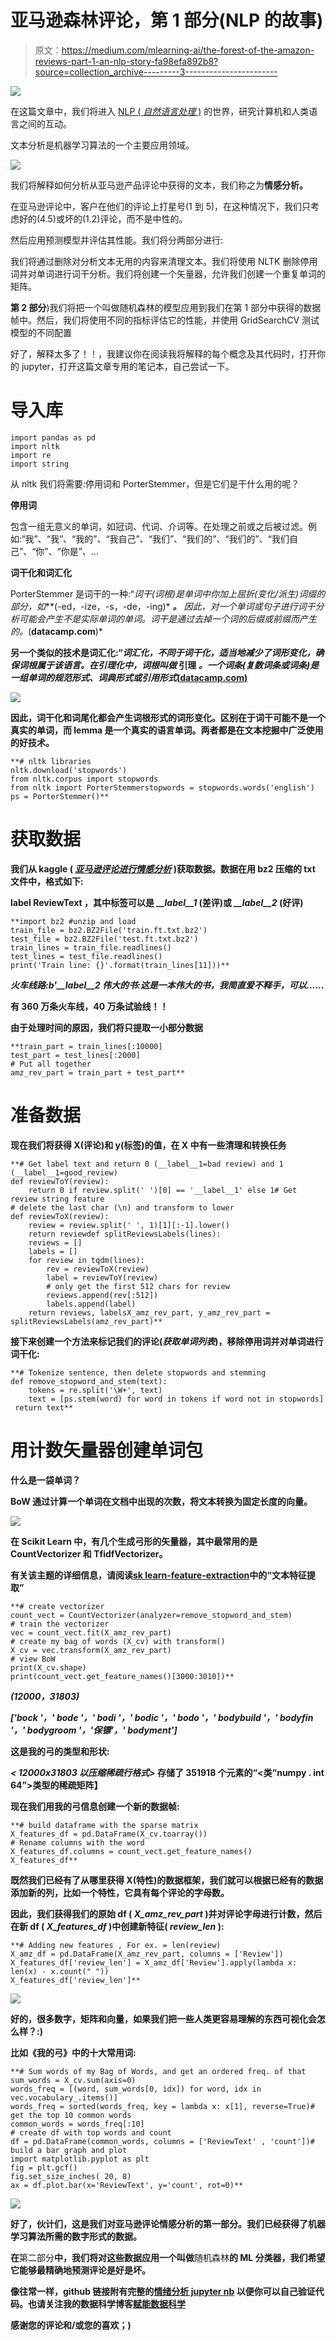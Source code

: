 # 亚马逊森林评论，第 1 部分(NLP 的故事)

> 原文：<https://medium.com/mlearning-ai/the-forest-of-the-amazon-reviews-part-1-an-nlp-story-fa98efa892b8?source=collection_archive---------3----------------------->

![](img/896fe448bbfa74024d3ab3e73d723029.png)

在这篇文章中，我们将进入 [NLP ( *自然语言处理* )](https://en.wikipedia.org/wiki/Natural_language_processing) 的世界，研究计算机和人类语言之间的互动。

文本分析是机器学习算法的一个主要应用领域。

![](img/d27ba14ef57c45f0b9f17f42fd0adddd.png)

我们将解释如何分析从亚马逊产品评论中获得的文本，我们称之为**情感分析。**

在亚马逊评论中，客户在他们的评论上打星号(1 到 5)，在这种情况下，我们只考虑好的(4.5)或坏的(1.2)评论，而不是中性的。

然后应用预测模型并评估其性能。我们将分两部分进行:

我们将通过删除对分析文本无用的内容来清理文本。我们将使用 NLTK 删除停用词并对单词进行词干分析。我们将创建一个矢量器，允许我们创建一个重复单词的矩阵。

**第 2 部分**)我们将把一个叫做随机森林的模型应用到我们在第 1 部分中获得的数据帧中。然后，我们将使用不同的指标评估它的性能，并使用 GridSearchCV 测试模型的不同配置

好了，解释太多了！！，我建议你在阅读我将解释的每个概念及其代码时，打开你的 jupyter，打开这篇文章专用的笔记本，自己尝试一下。

# 导入库

```
import pandas as pd
import nltk
import re
import string
```

从 nltk 我们将需要:停用词和 PorterStemmer，但是它们是干什么用的呢？

**停用词**

包含一组无意义的单词，如冠词、代词、介词等。在处理之前或之后被过滤。例如:“我”、“我”、“我的”、“我自己”、“我们”、“我们的”、“我们的”、“我们自己”、“你”、“你是”、…

**词干化和词汇化**

PorterStemmer 是词干的一种:“*词干(词根)是单词中你加上屈折(变化/派生)词缀的部分，如***(-ed，-ize，-s，-de，-ing)* ***。*** *因此，对一个单词或句子进行词干分析可能会产生不是实际单词的单词。词干是通过去掉一个词的后缀或前缀而产生的。*(**datacamp.com**)*

**另一个类似的技术是词汇化:“*词汇化，不同于词干化，适当地减少了词形变化，确保词根属于该语言。在引理化中，词根叫做* **引理** *。一个词条(复数词条或词条)是一组单词的规范形式、词典形式或引用形式*[(**datacamp.com**)](http://datacamp.com/)**

**![](img/0b5ee201251eee87f7e6ce2fe0cb7fe3.png)**

**因此，词干化和词尾化都会产生词根形式的词形变化。区别在于词干可能不是一个真实的单词，而 lemma 是一个真实的语言单词。两者都是在文本挖掘中广泛使用的好技术。**

```
**# nltk libraries
nltk.download('stopwords')
from nltk.corpus import stopwords
from nltk import PorterStemmerstopwords = stopwords.words('english')
ps = PorterStemmer()**
```

# **获取数据**

**我们从 kaggle ( [*亚马逊评论进行情感分析*](https://www.kaggle.com/bittlingmayer/amazonreviews) )获取数据。数据在用 bz2 压缩的 txt 文件中，格式如下:**

****__label__ ReviewText** ，其中标签可以是 *__label__1* (差评)或 *__label__2* (好评)**

```
**import bz2 #unzip and load
train_file = bz2.BZ2File('train.ft.txt.bz2')
test_file = bz2.BZ2File('test.ft.txt.bz2')
train_lines = train_file.readlines()
test_lines = test_file.readlines()
print('Train line: {}'.format(train_lines[11]))**
```

***火车线路:b'__label__2 伟大的书:这是一本伟大的书，我简直爱不释手，可以……***

**有 360 万条火车线，40 万条试验线！！**

**由于处理时间的原因，我们将只提取一小部分数据**

```
**train_part = train_lines[:10000]
test_part = test_lines[:2000]
# Put all together
amz_rev_part = train_part + test_part**
```

# **准备数据**

**现在我们将获得 X(评论)和 y(标签)的值，在 X 中有一些清理和转换任务**

```
**# Get label text and return 0 (__label__1=bad review) and 1 (__label__1=good_review)
def reviewToY(review): 
    return 0 if review.split(' ')[0] == '__label__1' else 1# Get review string feature
# delete the last char (\n) and transform to lower
def reviewToX(review):
    review = review.split(' ', 1)[1][:-1].lower()
    return reviewdef splitReviewsLabels(lines): 
    reviews = []
    labels = []
    for review in tqdm(lines):
        rev = reviewToX(review)
        label = reviewToY(review)
        # only get the first 512 chars for review
        reviews.append(rev[:512])
        labels.append(label)
    return reviews, labelsX_amz_rev_part, y_amz_rev_part = splitReviewsLabels(amz_rev_part)**
```

**接下来创建一个方法来标记我们的评论(*获取单词列表*)，移除停用词并对单词进行词干化:**

```
**# Tokenize sentence, then delete stopwords and stemming
def remove_stopword_and_stem(text):
    tokens = re.split('\W+', text)
    text = [ps.stem(word) for word in tokens if word not in stopwords]
 return text**
```

# **用计数矢量器创建单词包**

**什么是一袋单词？**

**BoW 通过计算一个单词在文档中出现的次数，将文本转换为固定长度的向量。**

**![](img/b3cc1b6904db83daeefdf2e72aba64a1.png)**

**在 Scikit Learn 中，有几个生成弓形的矢量器，其中最常用的是 CountVectorizer 和 TfidfVectorizer。**

**有关该主题的详细信息，请阅读[sk learn-feature-extraction](https://scikit-learn.org/stable/modules/feature_extraction.html)中的“文本特征提取”**

```
**# create vectorizer
count_vect = CountVectorizer(analyzer=remove_stopword_and_stem)
# train the vectorizer
vec = count_vect.fit(X_amz_rev_part)
# create my bag of words (X_cv) with transform()
X_cv = vec.transform(X_amz_rev_part)
# view BoW
print(X_cv.shape)
print(count_vect.get_feature_names()[3000:3010])**
```

***(12000，31803)***

***['bock '，' bode '，' bodi '，' bodic '，' bodo '，' bodybuild '，' bodyfin '，' bodygroom '，'保镖'，' bodyment']***

**这是我的弓的类型和形状:**

***< 12000x31803 以压缩稀疏行格式>* 存储了 351918 个元素的“<类“numpy . int 64”>类型的稀疏矩阵】**

**现在我们用我的弓信息创建一个新的数据帧:**

```
**# build dataframe with the sparse matrix 
X_features_df = pd.DataFrame(X_cv.toarray())
# Rename columns with the word
X_features_df.columns = count_vect.get_feature_names()
X_features_df**
```

**既然我们已经有了从哪里获得 X(特性)的数据框架，我们就可以根据已经有的数据添加新的列，比如一个特性，它具有每个评论的字母数。**

**因此，我们获得我们的原始 df ( *X_amz_rev_part* )并对评论字母进行计数，然后在新 df ( *X_features_df* )中创建新特征( *review_len* ):**

```
**# Adding new features , For ex. = len(review) 
X_amz_df = pd.DataFrame(X_amz_rev_part, columns = ['Review'])
X_features_df['review_len'] = X_amz_df['Review'].apply(lambda x: len(x) - x.count(" "))
X_features_df['review_len']**
```

**![](img/744a7cad96abc9b03100f4cadc205579.png)**

**好的，很多数字，矩阵和向量，如果我们把一些人类更容易理解的东西可视化会怎么样？:)**

**比如《我的弓》中的十大常用词:**

```
**# Sum words of my Bag of Words, and get an ordered freq. of that
sum_words = X_cv.sum(axis=0) 
words_freq = [(word, sum_words[0, idx]) for word, idx in vec.vocabulary_.items()]
words_freq = sorted(words_freq, key = lambda x: x[1], reverse=True)# get the top 10 common words
common_words = words_freq[:10]
# create df with top words and count
df = pd.DataFrame(common_words, columns = ['ReviewText' , 'count'])# build a bar graph and plot
import matplotlib.pyplot as plt
fig = plt.gcf()
fig.set_size_inches( 20, 8)
ax = df.plot.bar(x='ReviewText', y='count', rot=0)**
```

**![](img/a4e5355be18e9ec51ebdab74bcf270c6.png)**

**好了，伙计们，这是我们对亚马逊评论情感分析的第一部分。我们已经获得了机器学习算法所需的数字形式的数据。**

**在**第二部分**中，我们将对这些数据应用一个叫做**随机森林**的 ML 分类器，我们希望它能够最精确地预测评论是好是坏。**

**像往常一样，github 链接附有完整的[情绪分析 jupyter nb](https://github.com/jrercoli/rf_amazon_reviews_part1) 以便你可以自己验证代码。也请关注我的数据科学博客[赋能数据科学](https://rorjor.wixsite.com/empoweredatascience)**

**感谢您的评论和/或您的喜欢；)**